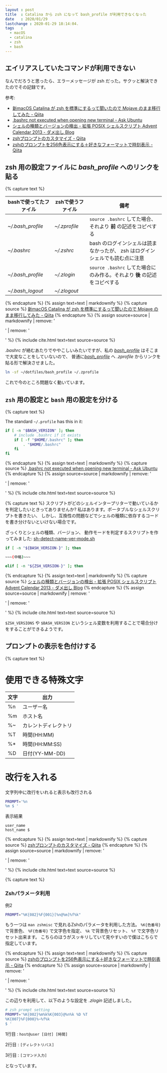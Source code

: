 ```yaml
---
layout : post
title  : Catalina から zsh になって bash_profile が利用できなくなった
date   : 2020/01/29
lastchange : 2020-01-29 18:14:04.
tags   :
  - macOS
  - catalina
  - zsh
  - bash
---
```


## エイリアスしていたコマンドが利用できない

なんでだろうと思ったら、エラーメッセージが zsh だった。サクッと解決できたのでその記録です。

参考:

* [新macOS Catalina が zsh を標準にするって聞いたので Mojave のまま移行してみた - Qiita](https://qiita.com/tkooler_lufar/items/66e8fa451185e812a33a)
* [.bashrc not executed when opening new terminal - Ask Ubuntu](https://askubuntu.com/questions/161249/bashrc-not-executed-when-opening-new-terminal/161274#161274 ".bashrc not executed when opening new terminal - Ask Ubuntu")
* [シェルの種類とバージョンの検出 - 拡張 POSIX シェルスクリプト Advent Calendar 2013 - ダメ出し Blog](https://fumiyas.github.io/2013/12/04/name-ver-mode.sh-advent-calendar.html "シェルの種類とバージョンの検出 - 拡張 POSIX シェルスクリプト Advent Calendar 2013 - ダメ出し Blog")
* [zshプロンプトのカスタマイズ - Qiita](https://qiita.com/yamagen0915/items/77fb78d9c73369c784da "zshプロンプトのカスタマイズ - Qiita")
* [zshのプロンプトを256色表示にする＋好きなフォーマットで時刻表示 - Qiita](https://qiita.com/butaosuinu/items/770a040bc9cfe22c71f4 "zshのプロンプトを256色表示にする＋好きなフォーマットで時刻表示 - Qiita")



## zsh 用の設定ファイルに _bash\_profile_ へのリンクを貼る


{% capture text %}

| bashで使ってたファイル | zshで使うファイル | 備考                                                                         |
|------------------------|-------------------|------------------------------------------------------------------------------|
| _~/.bash_profile_      | _~/.zprofile_     | `source .bashrc` してた場合、それより **前** の記述をコピペする              |
| _~/.bashrc_            | _~/.zshrc_        | bash のログインシェルは読まなかったが、 zsh はログインシェルでも読む点に注意 |
| _~/.bash_profile_      | _~/.zlogin_       | `source .bashrc` してた場合にのみ作る。それより **後** の記述をコピペする    |
| _~/.bash_logout_       | _~/.zlogout_      |                                                                              |

{% endcapture %}
{% assign text=text | markdownify %}
{% capture source %}
[新macOS Catalina が zsh を標準にするって聞いたので Mojave のまま移行してみた - Qiita](https://qiita.com/tkooler_lufar/items/66e8fa451185e812a33a)
{% endcapture %}
{% assign source=source | markdownify | remove: '<p>' | remove: '</p>' %}
{% include cite.html text=text source=source %}

_.bashrc_ が絡むあたりでややこしいみたいですが、私の [_bash\_profile_](https://github.com/leico/dotfiles/blob/master/bash_profile) はそこまで大変なことをしていないので、
普通に[_bash\_profile_](https://github.com/leico/dotfiles/blob/master/bash_profile) へ _.zprofile_ からリンクを貼る形で解決させました。

```sh
ln -sf ~/dotfiles/bash_profile ~/.zprofile
```

これで今のところ問題なく動いています。




## `zsh` 用の設定と `bash` 用の設定を分ける

{% capture text %}

The standard `~/.profile` has this in it:

```sh
if [ -n "$BASH_VERSION" ]; then
    # include .bashrc if it exists
    if [ -f "$HOME/.bashrc" ]; then
        . "$HOME/.bashrc"
    fi
fi
```

{% endcapture %}
{% assign text=text | markdownify %}
{% capture source %}
[.bashrc not executed when opening new terminal - Ask Ubuntu](https://askubuntu.com/questions/161249/bashrc-not-executed-when-opening-new-terminal/161274#161274 ".bashrc not executed when opening new terminal - Ask Ubuntu")
{% endcapture %}
{% assign source=source | markdownify | remove: '<p>' | remove: '</p>' %}
{% include cite.html text=text source=source %}

{% capture text %}
スクリプトがどのシェルインタープリターで動いているかを判定したいときってありませんか? 私はあります。ポータブルなシェルスクリプトを書きたい、 しかし、互換性の問題などでシェルの種類に依存するコードを書き分けないといけない場合です。

ざっくりとシェルの種類、バージョン、 動作モードを判定するスクリプトを作ってみました: 
[sh-detect-name-ver-mode.sh](https://github.com/fumiyas/fumiyas.github.io/blob/master/2013/12/04/sh-detect-name-ver-mode.sh)

```sh
if [ -n "${BASH_VERSION-}" ]; then

~~~(中略)~~~

elif [ -n "${ZSH_VERSION-}" ]; then
```

{% endcapture %}
{% assign text=text | markdownify %}
{% capture source %}
[シェルの種類とバージョンの検出 - 拡張 POSIX シェルスクリプト Advent Calendar 2013 - ダメ出し Blog](https://fumiyas.github.io/2013/12/04/name-ver-mode.sh-advent-calendar.html "シェルの種類とバージョンの検出 - 拡張 POSIX シェルスクリプト Advent Calendar 2013 - ダメ出し Blog")
{% endcapture %}
{% assign source=source | markdownify | remove: '<p>' | remove: '</p>' %}
{% include cite.html text=text source=source %}


`$ZSH_VERSIONS` や `$BASH_VERSION` というシェル変数を利用することで場合分けをすることができるようです。


## プロンプトの表示を色付けする

{% capture text %}

# 使用できる特殊文字

| 文字 | 出力                 |
|------|----------------------|
| %n   | ユーザー名           |
| %m   | ホスト名             |
| %~   | カレントディレクトリ |
| %T   | 時間(HH:MM)          |
| %*   | 時間(HH:MM:SS)       |
| %D   | 日付(YY-MM-DD)       |

# 改行を入れる

文字列中に改行をいれると表示も改行される

```sh
PROMPT='%n
%m $ '
```

表示結果

```
user_name
host_name $ 
```

{% endcapture %}
{% assign text=text | markdownify %}
{% capture source %}
[zshプロンプトのカスタマイズ - Qiita](https://qiita.com/yamagen0915/items/77fb78d9c73369c784da "zshプロンプトのカスタマイズ - Qiita")
{% endcapture %}
{% assign source=source | markdownify | remove: '<p>' | remove: '</p>' %}
{% include cite.html text=text source=source %}

{% capture text %}

### Zshパラメータ利用

例2

```sh
PROMPT="%K{082}%F{001}[%n@%m]%f%k"
```

もう一つは `man zshmisc` で見れるZshのパラメータを利用した方法。
`%K{色番号}` で背景色、 `%F{色番号}` で文字色を指定、 `%k` で背景色リセット、 `%f` で文字色リセット出来ます。
こちらのほうがスッキリしていて見やすいので僕はこちらで指定しています。

{% endcapture %}
{% assign text=text | markdownify %}
{% capture source %}
[zshのプロンプトを256色表示にする＋好きなフォーマットで時刻表示 - Qiita](https://qiita.com/butaosuinu/items/770a040bc9cfe22c71f4 "zshのプロンプトを256色表示にする＋好きなフォーマットで時刻表示 - Qiita")
{% endcapture %}
{% assign source=source | markdownify | remove: '<p>' | remove: '</p>' %}
{% include cite.html text=text source=source %}

この辺りを利用して、以下のような設定を _.zlogin_ 記述しました。

```sh
# zsh prompt setting
PROMPT='%K{002}%m%k%K{003}@%n%k %D %T
%K{007}%F{000}%~%f%k
$ '
```

1行目
: `host@user [日付] [時間]`

2行目
: `[ディレクトリパス]`

3行目
: `[コマンド入力]`

となっています。